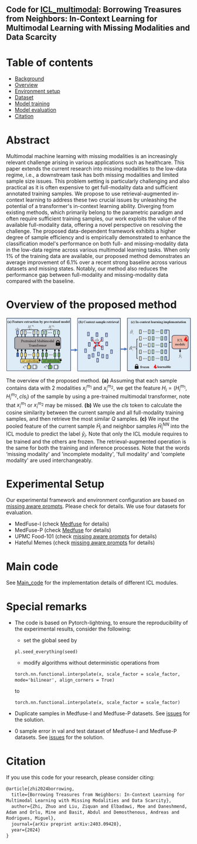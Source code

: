 ## Code for [ICL_multimodal](https://arxiv.org/abs/2403.09428): Borrowing Treasures from Neighbors: In-Context Learning for Multimodal Learning with Missing Modalities and Data Scarcity

Table of contents
=================

<!--ts-->
  * [Background](#Background)
  * [Overview](#Overview)
  * [Environment setup](#Environment-setup)
  * [Dataset](#Dataset)
  * [Model training](#Model-training)
  * [Model evaluation](#Model-evaluation)
  * [Citation](#Citation)
   
<!--te-->

Abstract
============
Multimodal machine learning with missing modalities is an increasingly relevant challenge arising in various applications such as healthcare. This paper extends the current research into missing modalities to the low-data regime, i.e., a downstream task has both missing modalities and limited sample size issues. This problem setting is particularly challenging and also practical as it is often expensive to get full-modality data and sufficient annotated training samples. We propose to use retrieval-augmented in-context learning to address these two crucial issues by unleashing the potential of a transformer's in-context learning ability. Diverging from existing methods, which primarily belong to the parametric paradigm and often require sufficient training samples, our work exploits the value of the available full-modality data, offering a novel perspective on resolving the challenge. The proposed data-dependent framework exhibits a higher degree of sample efficiency and is empirically demonstrated to enhance the classification model's performance on both full- and missing-modality data in the low-data regime across various multimodal learning tasks. When only 1% of the training data are available, our proposed method demonstrates an average improvement of 6.1% over a recent strong baseline across various datasets and missing states. Notably, our method also reduces the performance gap between full-modality and missing-modality data compared with the baseline.

Overview of the proposed method
====================================
![](Figure/overall_framework.jpg)

The overview of the proposed method. **(a)** Assuming that each sample contains data with 2 modalities $x_i^{m_1}$ and $x_i^{m_2}$, we get the feature $H_i = ({H_i}^{m_1},{H_i}^{m_2},cls_i)$ of the sample by using a pre-trained multimodal transformer, note that $x_i^{m_1}$ or $x_i^{m_2}$ may be missed. **(b)** We use the $cls$ token to calculate the cosine similarity between the current sample and all full-modality training samples, and then retrieve the most similar $Q$ samples. **(c)** We input the pooled feature of the current sample  $\tilde{H}_i$ and neighbor samples $\tilde{H}^{NN}_i$ into the ICL module to predict the label ${\hat{y}}_i$. Note that only the ICL module requires to be trained and the others are frozen. The retrieval-augmented operation is the same for both the training and inference processes. Note that the words ‘missing modality' and 'incomplete modality', 'full modality' and 'complete modality' are used interchangeably.

Experimental Setup
====================================
Our experimental framework and environment configuration are based on [missing aware prompts](https://github.com/YiLunLee/missing_aware_prompts). Please check for details. We use four datasets for evaluation. 
* MedFuse-I (check [Medfuse](https://github.com/nyuad-cai/MedFuse) for details)
* MedFuse-P (check [Medfuse](https://github.com/nyuad-cai/MedFuse) for details)
* UPMC Food-101 (check [missing aware prompts](https://github.com/YiLunLee/missing_aware_prompts) for details)
* Hateful Memes (check [missing aware prompts](https://github.com/YiLunLee/missing_aware_prompts) for details)

Main code
====================================
See [Main_code](Main_code/Main_code.py) for the implementation details of different ICL modules. 

Special remarks
====================================
* The code is based on Pytorch-lightning, to ensure the reproducibility of the experimental results, consider the following:
    - set the global seed by 
   ```
   pl.seed_everything(seed)
   ```
    - modify algorithms without deterministic operations from
   ```
   torch.nn.functional.interpolate(x, scale_factor = scale_factor, mode='bilinear', align_corners = True)
   ```

    to
  
   ```
   torch.nn.functional.interpolate(x, scale_factor = scale_factor)
   ```
* Duplicate samples in Medfuse-I and Medfuse-P datasets. See [issues](https://github.com/nyuad-cai/MedFuse/issues/12#issue-1843420799) for the solution.
* 0 sample error in val and test dataset of Medfuse-I and Medfuse-P datasets. See [issues](https://github.com/nyuad-cai/MedFuse/issues/10#issue-1764373055) for the solution. 



  
Citation 
============
If you use this code for your research, please consider citing:

```
@article{zhi2024borrowing,
  title={Borrowing Treasures from Neighbors: In-Context Learning for Multimodal Learning with Missing Modalities and Data Scarcity},
  author={Zhi, Zhuo and Liu, Ziquan and Elbadawi, Moe and Daneshmend, Adam and Orlu, Mine and Basit, Abdul and Demosthenous, Andreas and Rodrigues, Miguel},
  journal={arXiv preprint arXiv:2403.09428},
  year={2024}
}
```
